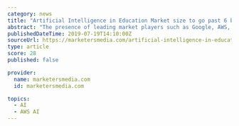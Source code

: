 ```yaml
---
category: news
title: "Artificial Intelligence in Education Market size to go past 6 billion-dollar mark by 2024"
abstract: "The presence of leading market players such as Google, AWS, IBM, Microsoft, blackboard, and Pearson also fosters the demand for artificial intelligence in education market. Artificial intelligence in education market is very competitive due to ..."
publishedDateTime: 2019-07-19T14:10:00Z
sourceUrl: https://marketersmedia.com/artificial-intelligence-in-education-market-size-to-go-past-6-billion-dollar-mark-by-2024/88898862
type: article
score: 28
published: false

provider:
  name: marketersmedia.com
  id: marketersmedia.com

topics:
  - AI
  - AWS AI
---
```

